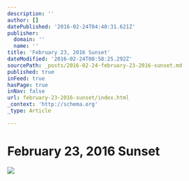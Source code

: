```yaml
---
description: ''
author: []
datePublished: '2016-02-24T04:40:31.621Z'
publisher:
  domain: ''
  name: ''
title: 'February 23, 2016 Sunset'
dateModified: '2016-02-24T00:58:25.292Z'
sourcePath: _posts/2016-02-24-february-23-2016-sunset.md
published: true
inFeed: true
hasPage: true
inNav: false
url: february-23-2016-sunset/index.html
_context: 'http://schema.org'
_type: Article

---
```

# February 23, 2016 Sunset
![](https://the-grid-user-content.s3-us-west-2.amazonaws.com/9fab6e11-dd10-4ed1-a324-057a927560d1.png)